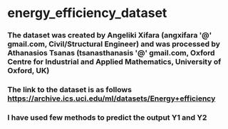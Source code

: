 # energy_efficiency_dataset
### The dataset was created by Angeliki Xifara (angxifara '@' gmail.com, Civil/Structural Engineer) and was processed by Athanasios Tsanas (tsanasthanasis '@' gmail.com, Oxford Centre for Industrial and Applied Mathematics, University of Oxford, UK)
### The link to the dataset is as follows https://archive.ics.uci.edu/ml/datasets/Energy+efficiency
### I have used few methods to predict the output Y1 and Y2
